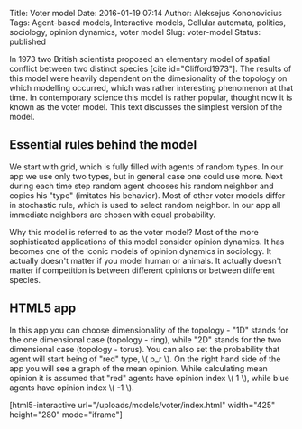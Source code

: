 Title: Voter model
Date: 2016-01-19 07:14
Author: Aleksejus Kononovicius
Tags: Agent-based models, Interactive models, Cellular automata, politics, sociology, opinion dynamics, voter model
Slug: voter-model
Status: published

In 1973 two British scientists
proposed an elementary model of spatial conflict between two distinct
species \[cite id="Clifford1973"\]. The results of this model were
heavily dependent on the dimesionality of the topology on which
modelling occurred, which was rather interesting phenomenon at that
time. In contemporary science this model is rather popular, thought now
it is known as the voter model. This text discusses the simplest version
of the model.<!--more-->

## Essential rules behind the model

We start with grid, which is fully filled with agents of random types.
In our app we use only two types, but in general case one could use
more. Next during each time step random agent chooses his random
neighbor and copies his "type" (imitates his behavior). Most of other
voter models differ in stochastic rule, which is used to select random
neighbor. In our app all immediate neighbors are chosen with equal
probability.

Why this model is referred to as the voter model? Most of the more
sophisticated applications of this model consider opinion dynamics. It
has becomes one of the iconic models of opinion dynamics in sociology.
It actually doesn't matter if you model human or animals. It actually
doesn't matter if competition is between different opinions or between
different species.

## HTML5 app

In this app you can choose dimensionality of the topology - "1D" stands
for the one dimensional case (topology - ring), while "2D" stands for
the two dimensional case (topology - torus). You can also set the
probability that agent will start being of "red" type, \\\(  p\_r \\\).
On the right hand side of the app you will see a graph of the mean
opinion. While calculating mean opinion it is assumed that "red" agents
have opinion index \\\(  1 \\\), while blue agents have opinion index
\\\(  -1 \\\).

[html5-interactive
url="/uploads/models/voter/index.html" width="425"
height="280" mode="iframe"]
